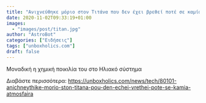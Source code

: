 ```yaml
---
title: "Ανιχνεύθηκε μόριο στον Τιτάνα που δεν έχει βρεθεί ποτέ σε καμία ατμόσφαιρα"
date: 2020-11-02T09:33:19+01:00
images:
  - "images/post/titan.jpg"
author: "AstroBot"
categories: ["Ειδήσεις"]
tags: ["unboxholics.com"]
draft: false
---
```


Μοναδική η χημική ποικιλία του στο Ηλιακό σύστημα

Διαβάστε περισσότερα: https://unboxholics.com/news/tech/80101-anichneythike-morio-ston-titana-pou-den-echei-vrethei-pote-se-kamia-atmosfaira
